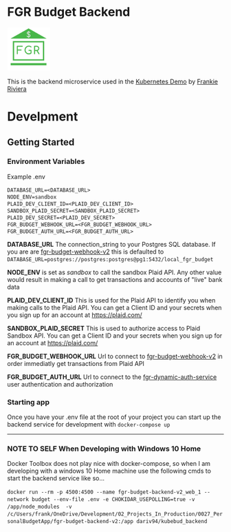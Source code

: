 

# FGR Budget Backend

[<img src="./images/1000x1000_FGR_FINANCE.png" width="100" >](https://fgr-kubernetes-demo.northcentralus.cloudapp.azure.com)

This is the backend microservice used in the [Kubernetes Demo](https://frankieriviera.com/portfolio/kubernetes-demo) by [Frankie Riviera](https://frankieriviera.com)


# Develpment

## Getting Started

### Environment Variables

Example .env
```
DATABASE_URL=<DATABASE_URL>
NODE_ENV=sandbox
PLAID_DEV_CLIENT_ID=<PLAID_DEV_CLIENT_ID>
SANDBOX_PLAID_SECRET=<SANDBOX_PLAID_SECRET>
PLAID_DEV_SECRET=<PLAID_DEV_SECRET>
FGR_BUDGET_WEBHOOK_URL=<FGR_BUDGET_WEBHOOK_URL>
FGR_BUDGET_AUTH_URL=<FGR_BUDGET_AUTH_URL>
```

**DATABASE_URL** The connection_string to your Postgres SQL database. If you are are [fgr-budget-webhook-v2](https://github.com/DaRiv94/fgr-budget-webhook-v2) this is defaulted to `DATABASE_URL=postgres://postgres:postgres@pg1:5432/local_fgr_budget`

**NODE_ENV** is set as *sandbox* to call the sandbox Plaid API. Any other value would result in making a call to get transactions and accounts of "live" bank data

**PLAID_DEV_CLIENT_ID** This is used for the Plaid API to identify you when making calls to the Plaid API. You can get a Client ID and your secrets when you sign up for an account at https://plaid.com/

**SANDBOX_PLAID_SECRET** This is used to authorize access to Plaid Sandbox API. You can get a Client ID and your secrets when you sign up for an account at https://plaid.com/

**FGR_BUDGET_WEBHOOK_URL** Url to connect to [fgr-budget-webhook-v2](https://github.com/DaRiv94/fgr-budget-webhook-v2) in order immediatly get transactions from Plaid API

**FGR_BUDGET_AUTH_URL** Url to connect to the [fgr-dynamic-auth-service](https://github.com/DaRiv94/fgr_dynamic_auth) user authentication and authorization


### Starting app
Once you have your .env file at the root of your project you can start up the backend service for development with 
`docker-compose up`


---
### NOTE TO SELF When Developing with Windows 10 Home
Docker Toolbox does not play nice with docker-compose, so when I am developing with a windows 10 Home machine use the following cmds to start the backend service like so...

`docker run --rm -p 4500:4500 --name fgr-budget-backend-v2_web_1 --network budget --env-file .env -e CHOKIDAR_USEPOLLING=true -v /app/node_modules  -v /c/Users/frank/OneDrive/Development/02_Projects_In_Production/0027_PersonalBudgetApp/fgr-budget-backend-v2:/app dariv94/kubebud_backend`
